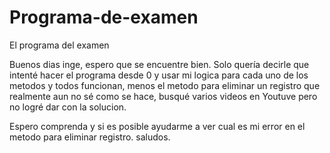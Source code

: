 # Programa-de-examen
El programa del examen 

Buenos dias inge, espero que se encuentre bien.
Solo quería decirle que intenté hacer el programa desde 0 y usar mi logica para cada uno de los metodos y
todos funcionan, menos el metodo para eliminar un registro que realmente aun no sé como se hace, busqué 
varios videos en Youtuve pero no logré dar con la solucion.

Espero comprenda y si es posible ayudarme a ver cual es mi error en el metodo para eliminar registro.
saludos.
